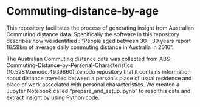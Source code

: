 # Commuting-distance-by-age

This repository facilitates the process of generating insight from Australian Commuting distance data. Specifically the software in this repository describes how we identified : “People aged between 30 - 39 years report 16.59km of average daily commuting distance in Australia in 2016”. 

The Australian Commuting distance data was collected from ABS-Commuting-Distance-by-Personal-Characteristics (10.5281/zenodo.4939860)  Zenodo repository that it contains information about  distance travelled between a person's place of usual residence and place of work associated with personal characteristics. We created a Jupyter Notebook called “prepare_and_setup.ipynb” to read this data and extract insight by using Python code. 
